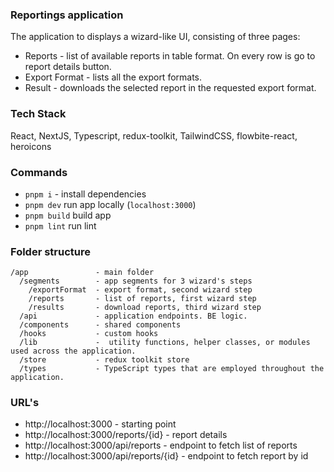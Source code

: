 ### Reportings application

The application to displays a wizard-like UI, consisting of three pages:

- Reports - list of available reports in table format. On every row is go to report details button.
- Export Format - lists all the export formats.
- Result - downloads the selected report in the requested export format.

### Tech Stack

React, NextJS, Typescript, redux-toolkit, TailwindCSS, flowbite-react, heroicons

### Commands

- `pnpm i` - install dependencies
- `pnpm dev` run app locally (`localhost:3000`)
- `pnpm build` build app
- `pnpm lint` run lint

### Folder structure

```
/app               - main folder
  /segments        - app segments for 3 wizard's steps
    /exportFormat  - export format, second wizard step
    /reports       - list of reports, first wizard step
    /results       - download reports, third wizard step
  /api             - application endpoints. BE logic.
  /components      - shared components
  /hooks           - custom hooks
  /lib             -  utility functions, helper classes, or modules used across the application.
  /store           - redux toolkit store
  /types           - TypeScript types that are employed throughout the application.
```

### URL's

- http://localhost:3000 - starting point
- http://localhost:3000/reports/{id} - report details
- http://localhost:3000/api/reports - endpoint to fetch list of reports
- http://localhost:3000/api/reports/{id} - endpoint to fetch report by id
